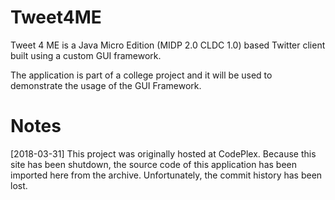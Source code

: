 # Tweet4ME

Tweet 4 ME is a Java Micro Edition (MIDP 2.0 CLDC 1.0) based Twitter client built using a custom GUI framework.

The application is part of a college project and it will be used to demonstrate the usage of the GUI Framework.

# Notes

[2018-03-31] This project was originally hosted at CodePlex. Because this site has been shutdown, the source code of this application has been imported here from the archive. Unfortunately, the commit history has been lost.